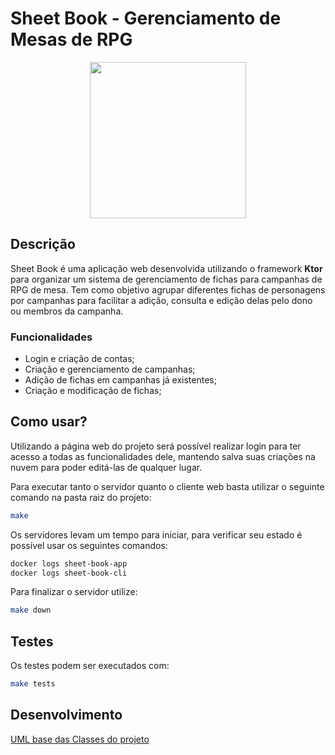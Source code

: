 # Sheet Book - Gerenciamento de Mesas de RPG

<p align='center'><img src=https://imgur.com/HAAWoxV.png width="250" height="250"></p>

## Descrição

Sheet Book é uma aplicação web desenvolvida utilizando o framework **Ktor** para organizar um sistema de gerenciamento de fichas para campanhas de RPG de mesa. Tem como objetivo agrupar diferentes fichas de personagens por campanhas para facilitar a adição, consulta e edição delas pelo dono ou membros da campanha. 

### Funcionalidades

- Login e criação de contas;
- Criação e gerenciamento de campanhas;
- Adição de fichas em campanhas já existentes;
- Criação e modificação de fichas;

## Como usar?
Utilizando a página web do projeto será possível realizar login para ter acesso a todas as funcionalidades dele, mantendo salva suas criações na nuvem para poder editá-las de qualquer lugar.

Para executar tanto o servidor quanto o cliente web basta utilizar o seguinte comando na pasta raiz do projeto:

```bash
make
```

Os servidores levam um tempo para iniciar, para verificar seu estado é possível usar os seguintes comandos:

```bash
docker logs sheet-book-app
docker logs sheet-book-cli
```

Para finalizar o servidor utilize:

```bash
make down
```

## Testes

Os testes podem ser executados com:

```bash
make tests
```

## Desenvolvimento
[UML base das Classes do projeto](../../wiki/Arquitetura-de-Classes-do-Projeto)
